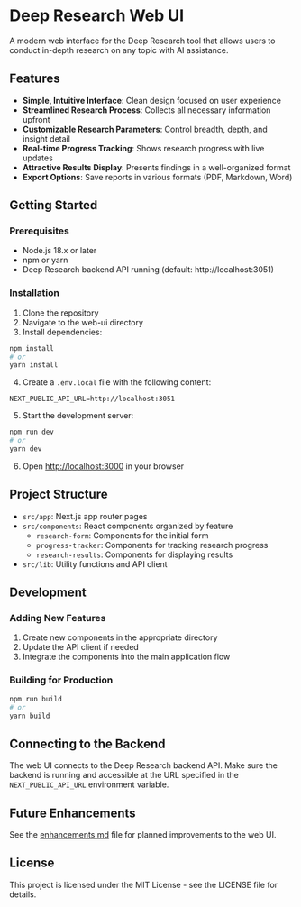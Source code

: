 # Deep Research Web UI

A modern web interface for the Deep Research tool that allows users to conduct in-depth research on any topic with AI assistance.

## Features

- **Simple, Intuitive Interface**: Clean design focused on user experience
- **Streamlined Research Process**: Collects all necessary information upfront
- **Customizable Research Parameters**: Control breadth, depth, and insight detail
- **Real-time Progress Tracking**: Shows research progress with live updates
- **Attractive Results Display**: Presents findings in a well-organized format
- **Export Options**: Save reports in various formats (PDF, Markdown, Word)

## Getting Started

### Prerequisites

- Node.js 18.x or later
- npm or yarn
- Deep Research backend API running (default: http://localhost:3051)

### Installation

1. Clone the repository
2. Navigate to the web-ui directory
3. Install dependencies:

```bash
npm install
# or
yarn install
```

4. Create a `.env.local` file with the following content:

```
NEXT_PUBLIC_API_URL=http://localhost:3051
```

5. Start the development server:

```bash
npm run dev
# or
yarn dev
```

6. Open [http://localhost:3000](http://localhost:3000) in your browser

## Project Structure

- `src/app`: Next.js app router pages
- `src/components`: React components organized by feature
  - `research-form`: Components for the initial form
  - `progress-tracker`: Components for tracking research progress
  - `research-results`: Components for displaying results
- `src/lib`: Utility functions and API client

## Development

### Adding New Features

1. Create new components in the appropriate directory
2. Update the API client if needed
3. Integrate the components into the main application flow

### Building for Production

```bash
npm run build
# or
yarn build
```

## Connecting to the Backend

The web UI connects to the Deep Research backend API. Make sure the backend is running and accessible at the URL specified in the `NEXT_PUBLIC_API_URL` environment variable.

## Future Enhancements

See the [enhancements.md](../enhancements.md) file for planned improvements to the web UI.

## License

This project is licensed under the MIT License - see the LICENSE file for details.
